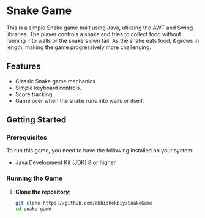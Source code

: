 # Snake Game

This is a simple Snake game built using Java, utilizing the AWT and Swing libraries. The player controls a snake and tries to collect food without running into walls or the snake's own tail. As the snake eats food, it grows in length, making the game progressively more challenging.

## Features
- Classic Snake game mechanics.
- Simple keyboard controls.
- Score tracking.
- Game over when the snake runs into walls or itself.

## Getting Started

### Prerequisites
To run this game, you need to have the following installed on your system:
- Java Development Kit (JDK) 8 or higher

### Running the Game

1. **Clone the repository**:
   ```bash
   git clone https://github.com/abhishekbiy/SnakeGame
   cd snake-game
